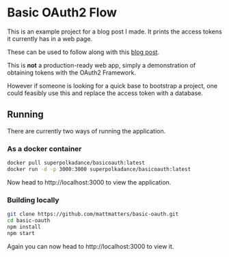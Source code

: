 # Basic OAuth2 Flow

This is an example project for a blog post I made. It prints the access tokens it currently has in a web page.

These can be used to follow along with this [blog post](http://mattmatters.io/Oauth2-demystified/).

This is **not** a production-ready web app, simply a demonstration of obtaining tokens with the OAuth2 Framework.

However if someone is looking for a quick base to bootstrap a project, one could feasibly use this and replace the
access token with a database.

## Running
There are currently two ways of running the application.

### As a docker container

```sh
docker pull superpolkadance/basicoauth:latest
docker run -d -p 3000:3000 superpolkadance/basicoauth:latest
```

Now head to http://localhost:3000 to view the application.

### Building locally

```sh
git clone https://github.com/mattmatters/basic-oauth.git
cd basic-oauth
npm install
npm start
```

Again you can now head to http://localhost:3000 to view it.

